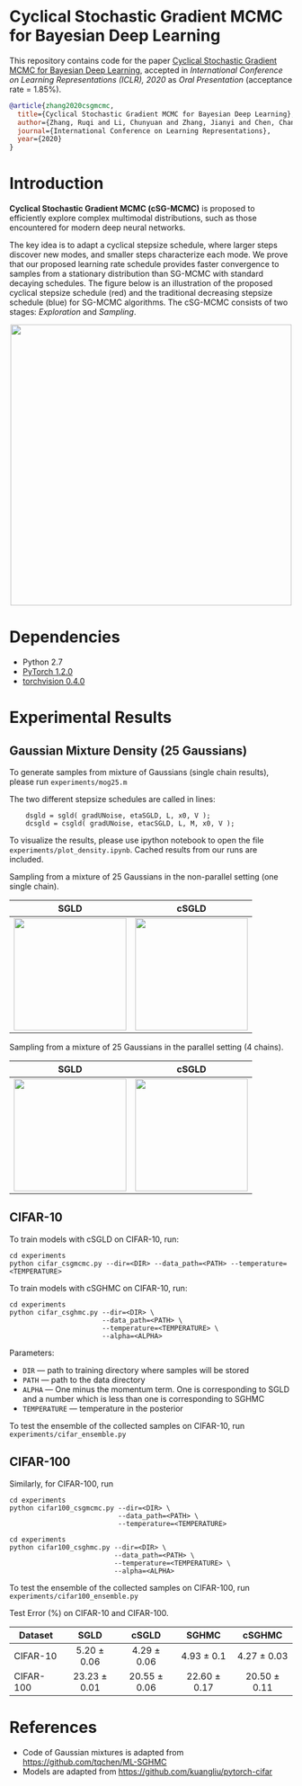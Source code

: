 # Cyclical Stochastic Gradient MCMC for Bayesian Deep Learning

This repository contains code for the paper
[Cyclical Stochastic Gradient MCMC for Bayesian Deep Learning](https://arxiv.org/abs/1902.03932), accepted in _International Conference on Learning Representations (ICLR), 2020_ as _Oral Presentation_ (acceptance rate = 1.85%).

```bibtex
@article{zhang2020csgmcmc,
  title={Cyclical Stochastic Gradient MCMC for Bayesian Deep Learning},
  author={Zhang, Ruqi and Li, Chunyuan and Zhang, Jianyi and Chen, Changyou and Wilson, Andrew Gordon},
  journal={International Conference on Learning Representations},
  year={2020}
}
```
# Introduction
**Cyclical Stochastic Gradient MCMC (cSG-MCMC)** is proposed to efficiently explore complex multimodal distributions, such as those encountered for modern deep neural networks. 

The key idea is to adapt a cyclical stepsize schedule, where larger steps discover new modes, and smaller steps characterize each mode. We prove that our proposed learning rate schedule provides faster convergence to samples from a stationary distribution than SG-MCMC with standard decaying schedules. The figure below is an illustration of the proposed cyclical stepsize schedule (red) and the traditional decreasing stepsize schedule (blue) for SG-MCMC algorithms. The cSG-MCMC consists of two stages: *Exploration* and *Sampling*.

<p align="center">
  <img src="figs/lr-exp.png" width="500">
</p>


# Dependencies
* Python 2.7
* [PyTorch 1.2.0](http://pytorch.org/) 
* [torchvision 0.4.0](https://github.com/pytorch/vision/)

# Experimental Results
## Gaussian Mixture Density (25 Gaussians)

To generate samples from mixture of Gaussians (single chain results), please run `experiments/mog25.m`

The two different stepsize schedules are called in lines:

```
    dsgld = sgld( gradUNoise, etaSGLD, L, x0, V );
    dcsgld = csgld( gradUNoise, etacSGLD, L, M, x0, V );
```

To visualize the results, please use ipython notebook to open the file `experiments/plot_density.ipynb`. Cached results from our runs are included.

Sampling from a mixture of 25 Gaussians in the non-parallel setting (one single chain).

|  SGLD  |   cSGLD 
|:-------------------------:|:-------------------------:
| <img src="figs/sgld.png" width=200>  |   <img src="figs/csgld.png" width=200>


Sampling from a mixture of 25 Gaussians in the parallel setting (4 chains).

|  SGLD  |   cSGLD 
|:-------------------------:|:-------------------------:
| <img src="figs/psgld.png" width=200>  |   <img src="figs/pcsgld.png" width=200>



## CIFAR-10
To train models with cSGLD on CIFAR-10, run:
```
cd experiments
python cifar_csgmcmc.py --dir=<DIR> --data_path=<PATH> --temperature=<TEMPERATURE>
```
To train models with cSGHMC on CIFAR-10, run:
```
cd experiments
python cifar_csghmc.py --dir=<DIR> \
                       --data_path=<PATH> \
                       --temperature=<TEMPERATURE> \
                       --alpha=<ALPHA>
```
Parameters:

* ```DIR``` &mdash; path to training directory where samples will be stored
* ```PATH``` &mdash; path to the data directory
* ```ALPHA``` &mdash; One minus the momentum term. One is corresponding to SGLD and a number which is less than one is corresponding to SGHMC
* ```TEMPERATURE``` &mdash; temperature in the posterior

To test the ensemble of the collected samples on CIFAR-10, run `experiments/cifar_ensemble.py`


## CIFAR-100

Similarly, for CIFAR-100, run

```
cd experiments
python cifar100_csgmcmc.py --dir=<DIR> \
                           --data_path=<PATH> \
                           --temperature=<TEMPERATURE>
```

```
cd experiments
python cifar100_csghmc.py --dir=<DIR> \
                          --data_path=<PATH> \
                          --temperature=<TEMPERATURE> \
                          --alpha=<ALPHA>
```

To test the ensemble of the collected samples on CIFAR-100, run `experiments/cifar100_ensemble.py`

Test Error (%) on CIFAR-10 and CIFAR-100.

| Dataset                   |  SGLD        | cSGLD        | SGHMC            | cSGHMC          |
| ------------------------- |:------------:|:------------:|:----------------:|:---------------:|
| CIFAR-10                   | 5.20 ± 0.06  | 4.29 ± 0.06  | 4.93 ± 0.1       | 4.27 ± 0.03     |
| CIFAR-100                  | 23.23 ± 0.01 | 20.55 ± 0.06 | 22.60 ± 0.17     | 20.50 ± 0.11    |


# References
* Code of Gaussian mixtures is adapted from https://github.com/tqchen/ML-SGHMC
* Models are adapted from https://github.com/kuangliu/pytorch-cifar
